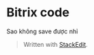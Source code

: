
# Bitrix code
Sao không save được nhỉ 

> Written with [StackEdit](https://stackedit.io/).
<!--stackedit_data:
eyJoaXN0b3J5IjpbLTE1NTg3NjA2ODBdfQ==
-->